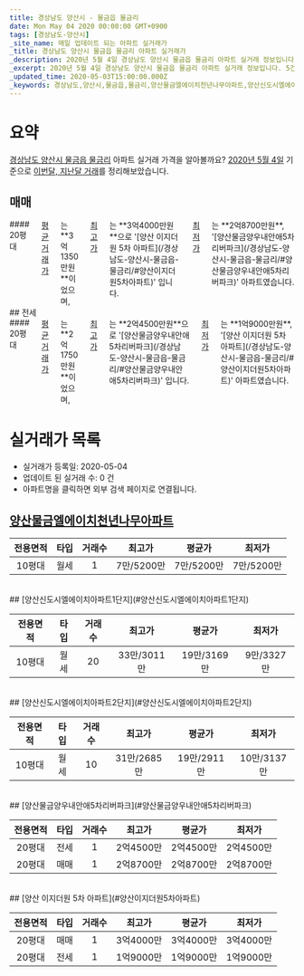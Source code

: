 ```yaml
---
title: 경상남도 양산시 - 물금읍 물금리
date: Mon May 04 2020 00:00:00 GMT+0900
tags: [경상남도-양산시]
_site_name: 매일 업데이트 되는 아파트 실거래가
_title: 경상남도 양산시 물금읍 물금리 아파트 실거래가
_description: 2020년 5월 4일 경상남도 양산시 물금읍 물금리 아파트 실거래 정보입니다. 5건 아파트 정보가 있습니다.
_excerpt: 2020년 5월 4일 경상남도 양산시 물금읍 물금리 아파트 실거래 정보입니다. 5건 아파트 정보가 있습니다.
_updated_time: 2020-05-03T15:00:00.000Z
_keywords: 경상남도,양산시,물금읍,물금리,양산물금엘에이치천년나무아파트,양산신도시엘에이치아파트1단지,양산신도시엘에이치아파트2단지,양산물금양우내안애5차리버파크,양산 이지더원 5차 아파트
---
```





# 요약
<ins>경상남도 양산시 물금읍 물금리</ins> 아파트 실거래 가격을 알아볼까요? <ins>2020년 5월 4일</ins> 기준으로 <ins>이번달, 지난달 거래</ins>를 정리해보았습니다.

## 매매
<div class="container">
<div class="twelve columns" markdown="1">
#### 20평대
<ins>평균 거래가</ins>는 **3억1350만원**이었으며, <ins>최고가</ins>는 **3억4000만원**으로 '[양산 이지더원 5차 아파트](/경상남도-양산시-물금읍-물금리/#양산이지더원5차아파트)' 입니다. <ins>최저가</ins>는 **2억8700만원**, '[양산물금양우내안애5차리버파크](/경상남도-양산시-물금읍-물금리/#양산물금양우내안애5차리버파크)' 아파트였습니다.
</div>
</div>
## 전세
<div class="container">
<div class="twelve columns" markdown="1">
#### 20평대
<ins>평균 거래가</ins>는 **2억1750만원**이었으며, <ins>최고가</ins>는 **2억4500만원**으로 '[양산물금양우내안애5차리버파크](/경상남도-양산시-물금읍-물금리/#양산물금양우내안애5차리버파크)' 입니다. <ins>최저가</ins>는 **1억9000만원**, '[양산 이지더원 5차 아파트](/경상남도-양산시-물금읍-물금리/#양산이지더원5차아파트)' 아파트였습니다.
</div>
</div>



# 실거래가 목록
- 실거래가 등록일: 2020-05-04
- 업데이트 된 실거래 수: 0 건
- 아파트명을 클릭하면 외부 검색 페이지로 연결됩니다.

## [양산물금엘에이치천년나무아파트](#양산물금엘에이치천년나무아파트)

|전용면적|타입|거래수|최고가|평균가|최저가|
|:---:|:---:|:---:|:---:|:---:|:---:|
|10평대|<span class="deal-type-3">월세</span>|1|7만/5200만|7만/5200만|7만/5200만|

<br/>
## [양산신도시엘에이치아파트1단지](#양산신도시엘에이치아파트1단지)

|전용면적|타입|거래수|최고가|평균가|최저가|
|:---:|:---:|:---:|:---:|:---:|:---:|
|10평대|<span class="deal-type-3">월세</span>|20|33만/3011만|19만/3169만|9만/3327만|

<br/>
## [양산신도시엘에이치아파트2단지](#양산신도시엘에이치아파트2단지)

|전용면적|타입|거래수|최고가|평균가|최저가|
|:---:|:---:|:---:|:---:|:---:|:---:|
|10평대|<span class="deal-type-3">월세</span>|10|31만/2685만|19만/2911만|10만/3137만|

<br/>
## [양산물금양우내안애5차리버파크](#양산물금양우내안애5차리버파크)

|전용면적|타입|거래수|최고가|평균가|최저가|
|:---:|:---:|:---:|:---:|:---:|:---:|
|20평대|<span class="deal-type-2">전세</span>|1|2억4500만|2억4500만|2억4500만|
|20평대|<span class="deal-type-1">매매</span>|1|2억8700만|2억8700만|2억8700만|

<br/>
## [양산 이지더원 5차 아파트](#양산이지더원5차아파트)

|전용면적|타입|거래수|최고가|평균가|최저가|
|:---:|:---:|:---:|:---:|:---:|:---:|
|20평대|<span class="deal-type-1">매매</span>|1|3억4000만|3억4000만|3억4000만|
|20평대|<span class="deal-type-2">전세</span>|1|1억9000만|1억9000만|1억9000만|

<br/>



